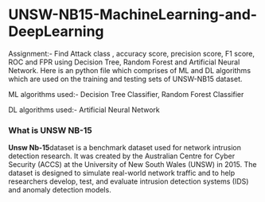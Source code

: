 # UNSW-NB15-MachineLearning-and-DeepLearning
Assignment:- Find Attack class , accuracy score, precision score, F1 score, ROC and FPR using Decision Tree, Random Forest and Artificial Neural Network.
Here is an python file which comprises of ML and DL algorithms which are used on the training and testing sets of UNSW-NB15 dataset.


ML algorithms used:- Decision Tree Classifier, Random Forest Classifier


DL algorithms used:- Artificial Neural Network


<h3> What is UNSW NB-15</h3>
<p><b>  Unsw Nb-15</b>dataset is a benchmark dataset used for network intrusion detection research. It was created by the Australian Centre for Cyber Security (ACCS) at the University of New South Wales (UNSW) in 2015. The dataset is designed to simulate real-world network traffic and to help researchers develop, test, and evaluate intrusion detection systems (IDS) and anomaly detection models.</p>
